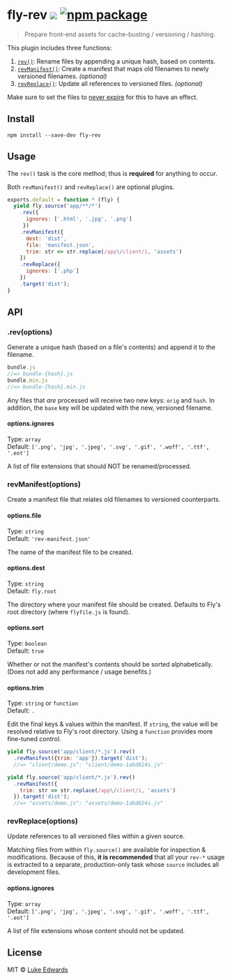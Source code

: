 # fly-rev [![][travis-badge]][travis-link] [![npm package][npm-ver-link]][npm-pkg-link]

> Prepare front-end assets for cache-busting / versioning / hashing.

<!-- <div align="center">
  <a href="http://github.com/flyjs/fly">
    <img width=200px  src="https://cloud.githubusercontent.com/assets/8317250/8733685/0be81080-2c40-11e5-98d2-c634f076ccd7.png">
  </a>
</div> -->

This plugin includes three functions:

1. [`rev()`](#revoptions): Rename files by appending a unique hash, based on contents.
2. [`revManifest()`](#revmanifestoptions): Create a manifest that maps old filenames to newly versioned filenames. _(optional)_
3. [`revReplace()`](#revreplaceoptions): Update all references to versioned files. _(optional)_

Make sure to set the files to [never expire](http://developer.yahoo.com/performance/rules.html#expires) for this to have an effect.

## Install
```
npm install --save-dev fly-rev
```

## Usage

The `rev()` task is the core method; thus is **required** for anything to occur.

Both `revManifest()` and `revReplace()` are optional plugins.

```js
exports.default = function * (fly) {
  yield fly.source('app/**/*')
    .rev({
      ignores: ['.html', '.jpg', '.png']
     })
    .revManifest({
      dest: 'dist',
      file: 'manifest.json',
      trim: str => str.replace(/app\/client/i, 'assets')
    })
    .revReplace({
      ignores: ['.php']
    })
    .target('dist');
}
```

## API

### .rev(options)

Generate a unique hash (based on a file's contents) and append it to the filename.

```js
bundle.js
//=> bundle-{hash}.js
bundle.min.js
//=> bundle-{hash}.min.js
```

Any files that *are* processed will receive two new keys: `orig` and `hash`. In addition, the `base` key will be updated with the new, versioned filename.

#### options.ignores

Type: `array` <br>
Default: `['.png', 'jpg', '.jpeg', '.svg', '.gif', '.woff', '.ttf', '.eot']`

A list of file extensions that should NOT be renamed/processed.


### revManifest(options)

Create a manifest file that relates old filenames to versioned counterparts.

#### options.file

Type: `string` <br>
Default: `'rev-manifest.json'`

The name of the manifest file to be created.

#### options.dest

Type: `string` <br>
Default: `fly.root`

The directory where your manifest file should be created. Defaults to Fly's root directory (where `flyfile.js` is found).

#### options.sort

Type: `boolean`<br>
Default: `true`

Whether or not the manifest's contents should be sorted alphabetically. (Does not add any performance / usage benefits.)

#### options.trim

Type: `string` or `function`<br>
Default: `.`

Edit the final keys & values within the manifest. If `string`, the value will be resolved relative to Fly's root directory. Using a `function` provides more fine-tuned control.

```js
yield fly.source('app/client/*.js').rev()
  .revManifest({trim: 'app'}).target('dist');
  //=> "client/demo.js": "client/demo-1abd624s.js"

yield fly.source('app/client/*.js').rev()
  .revManifest({
    trim: str => str.replace(/app\/client/i, 'assets')
  }).target('dist');
  //=> "assets/demo.js": "assets/demo-1abd624s.js"
```

### revReplace(options)

Update references to all versioned files within a given source.

Matching files from within `fly.source()` are available for inspection & modifications. Because of this, **it is recommended** that all your `rev-*` usage is extracted to a separate, production-only task whose `source` includes all development files.

#### options.ignores

Type: `array` <br>
Default: `['.png', 'jpg', '.jpeg', '.svg', '.gif', '.woff', '.ttf', '.eot']`

A list of file extensions whose content should not be updated.

## License

MIT © [Luke Edwards](https://lukeed.com)

[npm-pkg-link]: https://www.npmjs.org/package/fly-rev
[npm-ver-link]: https://img.shields.io/npm/v/fly-rev.svg?style=flat-square
[travis-link]:  https://travis-ci.org/lukeed/fly-rev
[travis-badge]: http://img.shields.io/travis/lukeed/fly-rev.svg?style=flat-square
